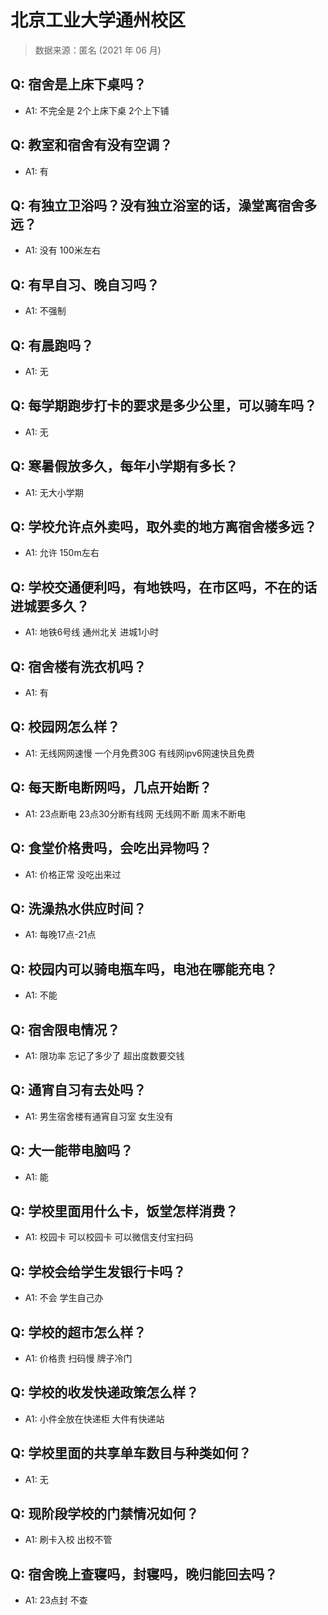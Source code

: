 # 北京工业大学通州校区

> 数据来源：匿名 (2021 年 06 月)

## Q: 宿舍是上床下桌吗？

- A1: 不完全是 2个上床下桌 2个上下铺

## Q: 教室和宿舍有没有空调？

- A1: 有

## Q: 有独立卫浴吗？没有独立浴室的话，澡堂离宿舍多远？

- A1: 没有 100米左右

## Q: 有早自习、晚自习吗？

- A1: 不强制

## Q: 有晨跑吗？

- A1: 无

## Q: 每学期跑步打卡的要求是多少公里，可以骑车吗？

- A1: 无

## Q: 寒暑假放多久，每年小学期有多长？

- A1: 无大小学期

## Q: 学校允许点外卖吗，取外卖的地方离宿舍楼多远？

- A1: 允许 150m左右

## Q: 学校交通便利吗，有地铁吗，在市区吗，不在的话进城要多久？

- A1: 地铁6号线 通州北关 进城1小时

## Q: 宿舍楼有洗衣机吗？

- A1: 有

## Q: 校园网怎么样？

- A1: 无线网网速慢 一个月免费30G 有线网ipv6网速快且免费

## Q: 每天断电断网吗，几点开始断？

- A1: 23点断电 23点30分断有线网 无线网不断 周末不断电

## Q: 食堂价格贵吗，会吃出异物吗？

- A1: 价格正常 没吃出来过

## Q: 洗澡热水供应时间？

- A1: 每晚17点-21点

## Q: 校园内可以骑电瓶车吗，电池在哪能充电？

- A1: 不能

## Q: 宿舍限电情况？

- A1: 限功率 忘记了多少了 超出度数要交钱

## Q: 通宵自习有去处吗？

- A1: 男生宿舍楼有通宵自习室 女生没有

## Q: 大一能带电脑吗？

- A1: 能

## Q: 学校里面用什么卡，饭堂怎样消费？

- A1: 校园卡 可以校园卡 可以微信支付宝扫码

## Q: 学校会给学生发银行卡吗？

- A1: 不会 学生自己办

## Q: 学校的超市怎么样？

- A1: 价格贵  扫码慢  牌子冷门

## Q: 学校的收发快递政策怎么样？

- A1: 小件全放在快递柜 大件有快递站

## Q: 学校里面的共享单车数目与种类如何？

- A1: 无

## Q: 现阶段学校的门禁情况如何？

- A1: 刷卡入校 出校不管

## Q: 宿舍晚上查寝吗，封寝吗，晚归能回去吗？

- A1: 23点封 不查

